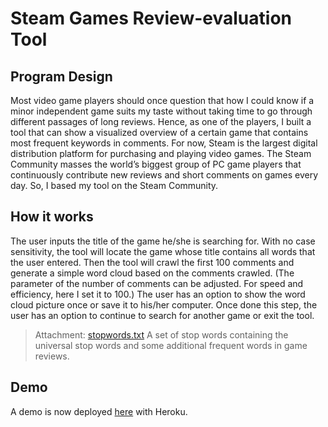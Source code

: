 # Steam Games Review-evaluation Tool

## Program Design

Most video game players should once question that how I could know if a minor independent game suits my taste without taking time to go through different passages of long reviews. Hence, as one of the players, I built a tool that can show a visualized overview of a certain game that contains most frequent keywords in comments. 
For now, Steam is the largest digital distribution platform for purchasing and playing video games. The Steam Community masses the world’s biggest group of PC game players that continuously contribute new reviews and short comments on games every day. So, I based my tool on the Steam Community.

## How it works

The user inputs the title of the game he/she is searching for. With no case sensitivity, the tool will locate the game whose title contains all words that the user entered. Then the tool will crawl the first 100 comments and generate a simple word cloud based on the comments crawled. (The parameter of the number of comments can be adjusted. For speed and efficiency, here I set it to 100.) The user has an option to show the word cloud picture once or save it to his/her computer. Once done this step, the user has an option to continue to search for another game or exit the tool.

> Attachment:
> [stopwords.txt](.\stopwords.txt)
> A set of stop words containing the universal stop words and some additional frequent words in game reviews.

## Demo

A demo is now deployed [here](https://steam-review-word-cloud.herokuapp.com/) with Heroku.

